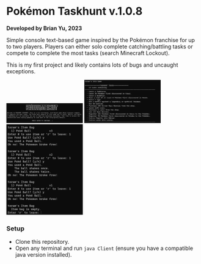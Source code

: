 # Pokémon Taskhunt v.1.0.8

**Developed by Brian Yu, 2023**

Simple console text-based game inspired by the Pokémon franchise for up to two players. Players can either solo complete catching/battling tasks or compete to complete the most tasks (search Minecraft Lockout).

This is my first project and likely contains lots of bugs and uncaught exceptions.

<img src="./assets/taskhunt_main.png" alt="Screensnip of game title text" width="200"/>
<img src="./assets/taskhunt_tasks.png" alt="Screensnip of potential game tasks to complete" width="200"/>
<img src="./assets/taskhunt_play.png" alt="Screensnip of example gameplay" width="200"/>

### Setup
- Clone this repository.
- Open any terminal and run `java Client` (ensure you have a compatible java version installed).
